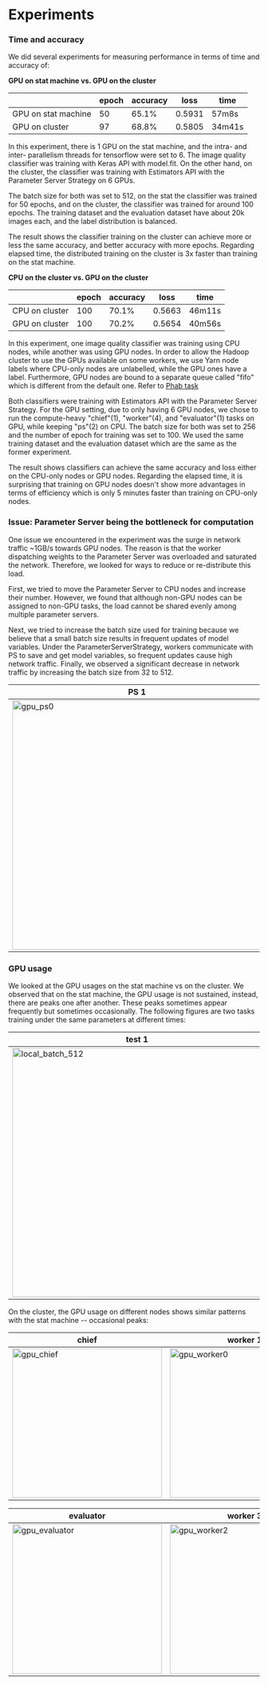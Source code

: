 # Experiments

### Time and accuracy

We did several experiments for measuring performance in terms of time and accuracy of:

**GPU on stat machine vs. GPU on the cluster**

|                     | epoch | accuracy | loss   | time   |
|---------------------|-------|----------|--------|--------|
| GPU on stat machine | 50    | 65.1%    | 0.5931 | 57m8s  |
| GPU on cluster      | 97    | 68.8%    | 0.5805 | 34m41s |

In this experiment, there is 1 GPU on the stat machine, and the intra- and inter- parallelism threads for tensorflow were set to 6. The image quality classifier was training with Keras API with model.fit. On the other hand, on the cluster, the classifier was training with Estimators API with the Parameter Server Strategy on 6 GPUs.

The batch size for both was set to 512, on the stat the classifier was trained for 50 epochs, and on the cluster, the classifier was trained for around 100 epochs. The training dataset and the evaluation dataset have about 20k images each, and the label distribution is balanced. 

The result shows the classifier training on the cluster can achieve more or less the same accuracy, and better accuracy with more epochs. Regarding elapsed time, the distributed training on the cluster is 3x faster than training on the stat machine.

**CPU on the cluster vs. GPU on the cluster**

|                | epoch | accuracy | loss   | time   |
|----------------|-------|----------|--------|--------|
| CPU on cluster | 100   | 70.1%    | 0.5663 | 46m11s |
| GPU on cluster | 100   | 70.2%    | 0.5654 | 40m56s |

In this experiment, one image quality classifier was training using CPU nodes, while another was using GPU nodes. In order to allow the Hadoop cluster to use the GPUs available on some workers, we use Yarn node labels where CPU-only nodes are unlabelled, while the GPU ones have a label. Furthermore, GPU nodes are bound to a separate queue called "fifo" which is different from the default one. Refer to [Phab task](https://phabricator.wikimedia.org/T276791)

Both classifiers were training with Estimators API with the Parameter Server Strategy. For the GPU setting, due to only having 6 GPU nodes, we chose to run the compute-heavy "chief"(1), "worker"(4), and "evaluator"(1) tasks on GPU, while keeping "ps"(2) on CPU. The batch size for both was set to 256 and the number of epoch for training was set to 100. We used the same training dataset and the evaluation dataset which are the same as the former experiment.

The result shows classifiers can achieve the same accuracy and loss either on the CPU-only nodes or GPU nodes. Regarding the elapsed time, it is surprising that training on GPU nodes doesn't show more advantages in terms of efficiency which is only 5 minutes faster than training on CPU-only nodes.


### Issue: Parameter Server being the bottleneck for computation

One issue we encountered in the experiment was the surge in network traffic ~1GB/s towards GPU nodes. The reason is that the worker dispatching weights to the Parameter Server was overloaded and saturated the network. Therefore, we looked for ways to reduce or re-distribute this load. 

First, we tried to move the Parameter Server to CPU nodes and increase their number. However, we found that although non-GPU nodes can be assigned to non-GPU tasks, the load cannot be shared evenly among multiple parameter servers.

Next, we tried to increase the batch size used for training because we believe that a small batch size results in frequent updates of model variables. Under the ParameterServerStrategy, workers communicate with PS to save and get model variables, so frequent updates cause high network traffic. Finally, we observed a significant decrease in network traffic by increasing the batch size from 32 to 512.

|PS 1               |PS 2  | 
|---------------------|-------|
| <img width="500" alt="gpu_ps0" src="https://user-images.githubusercontent.com/14852065/126120130-be282bc0-69c6-4578-9413-15bcb935c048.png"> | <img width="500" alt="gpu_ps1" src="https://user-images.githubusercontent.com/14852065/126120148-4db17d1d-6b15-416b-bd75-8f92b5c2ef6e.png">    |

### GPU usage

We looked at the GPU usages on the stat machine vs on the cluster. We observed that on the stat machine, the GPU usage is not sustained, instead, there are peaks one after another. These peaks sometimes appear frequently but sometimes occasionally. The following figures are two tasks training under the same parameters at different times:

|test 1               |test 2  | 
|---------------------|-------|
| <img width="500" alt="local_batch_512" src="https://user-images.githubusercontent.com/14852065/126119017-8bf04c01-9913-447c-8bae-fbfcd2328f76.png"> | <img width="500" alt="local_gpu_usage" src="https://user-images.githubusercontent.com/14852065/126119176-af51a4d5-f7ac-411c-8e1e-47acdca5a8aa.png">    |

On the cluster, the GPU usage on different nodes shows similar patterns with the stat machine -- occasional peaks:

|chief               |worker 1 |worker 2 | 
|---------------------|-------|-------|
| <img width="300" alt="gpu_chief" src="https://user-images.githubusercontent.com/14852065/126119984-34e777c7-9dd8-4dc8-96e5-2503741b7d59.png"> | <img width="300" alt="gpu_worker0" src="https://user-images.githubusercontent.com/14852065/126120042-f02cb1b3-93c5-40ae-b282-97d5e331f83a.png"> | <img width="300" alt="gpu_worker1" src="https://user-images.githubusercontent.com/14852065/126120012-498e3dc5-9b6b-43aa-a7ad-5cd38447410e.png"> |

|evaluator               |worker 3 | worker 4 | 
|---------------------|-------|-------|
| <img width="300" alt="gpu_evaluator" src="https://user-images.githubusercontent.com/14852065/126119989-72cbd437-2628-4404-94f9-1cfc263534d9.png"> | <img width="300" alt="gpu_worker2" src="https://user-images.githubusercontent.com/14852065/126120030-ffec81be-4ec6-4591-b26a-61cf71de73f0.png"> | <img width="300" alt="gpu_worker3" src="https://user-images.githubusercontent.com/14852065/126114802-b6f47fb3-9758-47cb-bf77-2cf24d95327d.png"> |
